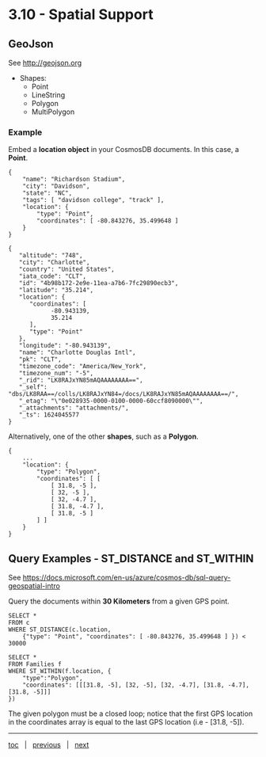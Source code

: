 # 3.10 - Spatial Support

## GeoJson

See http://geojson.org

- Shapes:
  - Point
  - LineString
  - Polygon
  - MultiPolygon

### Example

Embed a **location object** in your CosmosDB documents.  In this case, a **Point**.

```
{
    "name": "Richardson Stadium",
    "city": "Davidson",
    "state": "NC",
    "tags": [ "davidson college", "track" ],
    "location": {
        "type": "Point",
        "coordinates": [ -80.843276, 35.499648 ]
    }
}
```

```
{
   "altitude": "748",
   "city": "Charlotte",
   "country": "United States",
   "iata_code": "CLT",
   "id": "4b98b172-2e9e-11ea-a7b6-7fc29890ecb3",
   "latitude": "35.214",
   "location": {
      "coordinates": [
            -80.943139,
            35.214
      ],
      "type": "Point"
   },
   "longitude": "-80.943139",
   "name": "Charlotte Douglas Intl",
   "pk": "CLT",
   "timezone_code": "America/New_York",
   "timezone_num": "-5",
   "_rid": "LK8RAJxYN85mAQAAAAAAAA==",
   "_self": "dbs/LK8RAA==/colls/LK8RAJxYN84=/docs/LK8RAJxYN85mAQAAAAAAAA==/",
   "_etag": "\"0e028935-0000-0100-0000-60ccf8090000\"",
   "_attachments": "attachments/",
   "_ts": 1624045577
}
```

Alternatively, one of the other **shapes**, such as a **Polygon**.

```
{
    ...
    "location": {
        "type": "Polygon",
        "coordinates": [ [
            [ 31.8, -5 ],
            [ 32, -5 ],
            [ 32, -4.7 ],
            [ 31.8, -4.7 ],
            [ 31.8, -5 ]
        ] ]
    }
}
```

## Query Examples - ST_DISTANCE and ST_WITHIN

See https://docs.microsoft.com/en-us/azure/cosmos-db/sql-query-geospatial-intro

Query the documents within **30 Kilometers** from a given GPS point.

```
SELECT *
FROM c
WHERE ST_DISTANCE(c.location, 
    {"type": "Point", "coordinates": [ -80.843276, 35.499648 ] }) < 30000
```


```
SELECT *
FROM Families f
WHERE ST_WITHIN(f.location, {
    "type":"Polygon",
    "coordinates": [[[31.8, -5], [32, -5], [32, -4.7], [31.8, -4.7], [31.8, -5]]]
})
```

The given polygon must be a closed loop; notice that the first GPS location in the coordinates
array is equal to the last GPS location (i.e - [31.8, -5]).


---

[toc](0_table_of_contents.md) &nbsp; |  &nbsp; [previous](3_09_ttl.md) &nbsp; | &nbsp; [next](3_11_azure_monitor.md) &nbsp;
